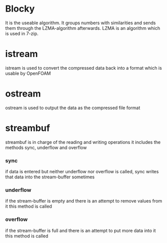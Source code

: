 # Blocky
It is the useable algorithm. It groups numbers with similarities and sends them through the LZMA-algorithm afterwards. LZMA is an algorithm which is used in 7-zip. 

# istream
istream is used to convert the compressed data back into a format which is usable by OpenFOAM


# ostream
ostream is used to output the data as the compressed file format


# streambuf
streambuf is in charge of the reading and writing operations
it includes the methods sync, underflow and overflow
  
### sync
if data is entered but neither underflow nor overflow is called, sync writes that data into the stream-buffer sometimes
### underflow
if the stream-buffer is empty and there is an attempt to remove values from it this method is called
### overflow
if the stream-buffer is full and there is an attempt to put more data into it this method is called
